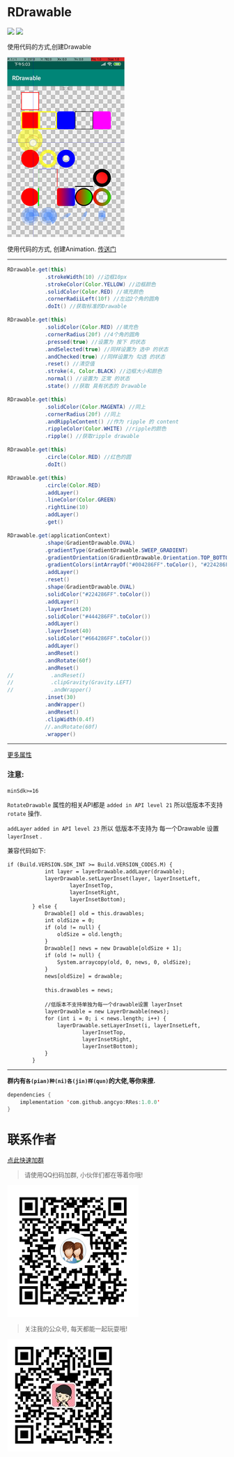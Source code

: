 # RDrawable

[![](https://img.shields.io/badge/androidx-yes-80B44D)](https://developer.android.google.cn/jetpack/androidx) [![](https://img.shields.io/badge/kotlin-yes-F48729)](https://www.kotlincn.net/docs/reference/android-overview.html)

使用代码的方式,创建Drawable

![](https://raw.githubusercontent.com/angcyo/RDrawable/master/art/png3.png)


使用代码的方式, 创建Animation. [传送门](https://github.com/angcyo/RDrawable/blob/master/README_ANIM.md)

---

```java
RDrawable.get(this)
            .strokeWidth(10) //边框10px
            .strokeColor(Color.YELLOW) //边框颜色
            .solidColor(Color.RED) //填充颜色
            .cornerRadiiLeft(10f) //左边2个角的圆角
            .doIt() //获取标准的Drawable
```

```java
RDrawable.get(this)
            .solidColor(Color.RED) //填充色
            .cornerRadius(20f) //4个角的圆角
            .pressed(true) //设置为 按下 的状态
            .andSelected(true) //同样设置为 选中 的状态
            .andChecked(true) //同样设置为 勾选 的状态
            .reset() //清空值
            .stroke(4, Color.BLACK) //边框大小和颜色
            .normal() //设置为 正常 的状态
            .state() //获取 具有状态的 Drawable
```

```java
RDrawable.get(this)
            .solidColor(Color.MAGENTA) //同上 
            .cornerRadius(20f) //同上
            .andRippleContent() //作为 ripple 的 content
            .rippleColor(Color.WHITE) //ripple的颜色
            .ripple() //获取ripple drawable
```

```java
RDrawable.get(this)
            .circle(Color.RED) //红色的圆
            .doIt()
```

```java
RDrawable.get(this)
            .circle(Color.RED)
            .addLayer()
            .lineColor(Color.GREEN)
            .rightLine(10)
            .addLayer()
            .get()
```

```java
RDrawable.get(applicationContext)
            .shape(GradientDrawable.OVAL)
            .gradientType(GradientDrawable.SWEEP_GRADIENT)
            .gradientOrientation(GradientDrawable.Orientation.TOP_BOTTOM)
            .gradientColors(intArrayOf("#004286FF".toColor(), "#224286FF".toColor(), "#884286FF".toColor()))
            .addLayer()
            .reset()
            .shape(GradientDrawable.OVAL)
            .solidColor("#224286FF".toColor())
            .addLayer()
            .layerInset(20)
            .solidColor("#444286FF".toColor())
            .addLayer()
            .layerInset(40)
            .solidColor("#664286FF".toColor())
            .addLayer()
            .andReset()
            .andRotate(60f)
            .andReset()
//            .andReset()
//            .clipGravity(Gravity.LEFT)
//            .andWrapper()
            .inset(30)
            .andWrapper()
            .andReset()
            .clipWidth(0.4f)
            //.andRotate(60f)
            .wrapper()
```

---

[更多属性](https://github.com/angcyo/RDrawable/blob/master/app/src/main/java/com/angcyo/drawable/RDrawable.java)


### 注意:

`minSdk>=16`

`RotateDrawable` 属性的相关API都是 `added in API level 21` 所以低版本不支持 `rotate` 操作.

`addLayer` `added in API level 23` 所以 低版本不支持为 每一个Drawable 设置 `layerInset` .

兼容代码如下:
```
if (Build.VERSION.SDK_INT >= Build.VERSION_CODES.M) {
            int layer = layerDrawable.addLayer(drawable);
            layerDrawable.setLayerInset(layer, layerInsetLeft,
                    layerInsetTop,
                    layerInsetRight,
                    layerInsetBottom);
        } else {
            Drawable[] old = this.drawables;
            int oldSize = 0;
            if (old != null) {
                oldSize = old.length;
            }
            Drawable[] news = new Drawable[oldSize + 1];
            if (old != null) {
                System.arraycopy(old, 0, news, 0, oldSize);
            }
            news[oldSize] = drawable;

            this.drawables = news;

            //低版本不支持单独为每一个drawable设置 layerInset
            layerDrawable = new LayerDrawable(news);
            for (int i = 0; i < news.length; i++) {
                layerDrawable.setLayerInset(i, layerInsetLeft,
                        layerInsetTop,
                        layerInsetRight,
                        layerInsetBottom);
            }
        }
```

---
**群内有`各(pian)种(ni)各(jin)样(qun)`的大佬,等你来撩.**

```kotlin
dependencies {
    implementation 'com.github.angcyo:RRes:1.0.0'
}
```

# 联系作者
[点此快速加群](https://shang.qq.com/wpa/qunwpa?idkey=cbcf9a42faf2fe730b51004d33ac70863617e6999fce7daf43231f3cf2997460)

> 请使用QQ扫码加群, 小伙伴们都在等着你哦!

![](https://raw.githubusercontent.com/angcyo/res/master/image/qq/qq_group_code.png)

> 关注我的公众号, 每天都能一起玩耍哦!

![](https://raw.githubusercontent.com/angcyo/res/master/image/weixin/%E8%AE%A2%E9%98%85%E5%8F%B7_%E4%BA%8C%E7%BB%B4%E7%A0%81/qrcode_for_gh_59fa6d9a51d8_258_8cm.jpg)

 
  
